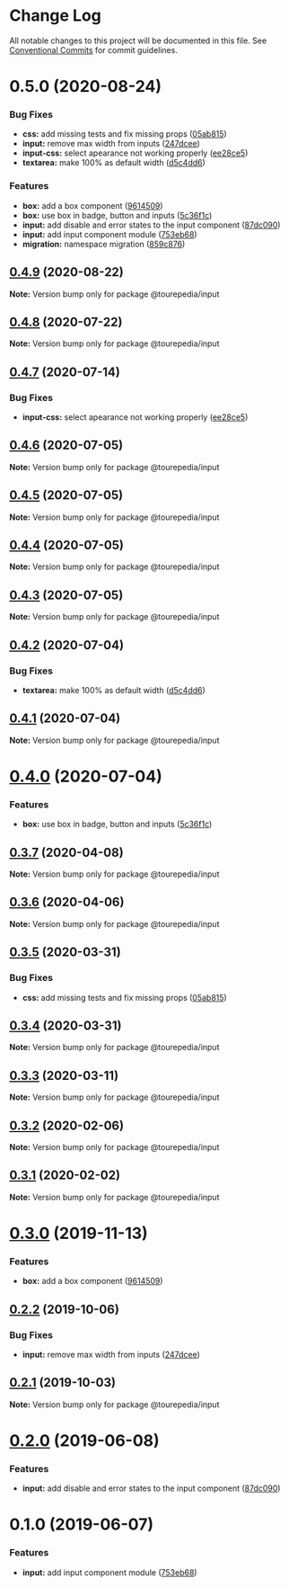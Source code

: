 # Change Log

All notable changes to this project will be documented in this file.
See [Conventional Commits](https://conventionalcommits.org) for commit guidelines.

# 0.5.0 (2020-08-24)


### Bug Fixes

* **css:** add missing tests and fix missing props ([05ab815](https://github.com/sembark/gladio/commit/05ab815))
* **input:** remove max width from inputs ([247dcee](https://github.com/sembark/gladio/commit/247dcee))
* **input-css:** select apearance not working properly ([ee28ce5](https://github.com/sembark/gladio/commit/ee28ce5))
* **textarea:** make 100% as default width ([d5c4dd6](https://github.com/sembark/gladio/commit/d5c4dd6))


### Features

* **box:** add a box component ([9614509](https://github.com/sembark/gladio/commit/9614509))
* **box:** use box in badge, button and inputs ([5c36f1c](https://github.com/sembark/gladio/commit/5c36f1c))
* **input:** add disable and error states to the input component ([87dc090](https://github.com/sembark/gladio/commit/87dc090))
* **input:** add input component module ([753eb68](https://github.com/sembark/gladio/commit/753eb68))
* **migration:** namespace migration ([859c876](https://github.com/sembark/gladio/commit/859c876))





## [0.4.9](https://github.com/sembark/gladio/compare/@tourepedia/input@0.4.8...@tourepedia/input@0.4.9) (2020-08-22)

**Note:** Version bump only for package @tourepedia/input





## [0.4.8](https://github.com/tourepedia/tp-ui/compare/@tourepedia/input@0.4.7...@tourepedia/input@0.4.8) (2020-07-22)

**Note:** Version bump only for package @tourepedia/input





## [0.4.7](https://github.com/tourepedia/tp-ui/compare/@tourepedia/input@0.4.6...@tourepedia/input@0.4.7) (2020-07-14)


### Bug Fixes

* **input-css:** select apearance not working properly ([ee28ce5](https://github.com/tourepedia/tp-ui/commit/ee28ce5))





## [0.4.6](https://github.com/tourepedia/tp-ui/compare/@tourepedia/input@0.4.5...@tourepedia/input@0.4.6) (2020-07-05)

**Note:** Version bump only for package @tourepedia/input





## [0.4.5](https://github.com/tourepedia/tp-ui/compare/@tourepedia/input@0.4.4...@tourepedia/input@0.4.5) (2020-07-05)

**Note:** Version bump only for package @tourepedia/input





## [0.4.4](https://github.com/tourepedia/tp-ui/compare/@tourepedia/input@0.4.3...@tourepedia/input@0.4.4) (2020-07-05)

**Note:** Version bump only for package @tourepedia/input





## [0.4.3](https://github.com/tourepedia/tp-ui/compare/@tourepedia/input@0.4.2...@tourepedia/input@0.4.3) (2020-07-05)

**Note:** Version bump only for package @tourepedia/input





## [0.4.2](https://github.com/tourepedia/tp-ui/compare/@tourepedia/input@0.4.1...@tourepedia/input@0.4.2) (2020-07-04)


### Bug Fixes

* **textarea:** make 100% as default width ([d5c4dd6](https://github.com/tourepedia/tp-ui/commit/d5c4dd6))





## [0.4.1](https://github.com/tourepedia/tp-ui/compare/@tourepedia/input@0.4.0...@tourepedia/input@0.4.1) (2020-07-04)

**Note:** Version bump only for package @tourepedia/input





# [0.4.0](https://github.com/tourepedia/tp-ui/compare/@tourepedia/input@0.3.7...@tourepedia/input@0.4.0) (2020-07-04)


### Features

* **box:** use box in badge, button and inputs ([5c36f1c](https://github.com/tourepedia/tp-ui/commit/5c36f1c))





## [0.3.7](https://github.com/tourepedia/tp-ui/compare/@tourepedia/input@0.3.6...@tourepedia/input@0.3.7) (2020-04-08)

**Note:** Version bump only for package @tourepedia/input





## [0.3.6](https://github.com/tourepedia/tp-ui/compare/@tourepedia/input@0.3.5...@tourepedia/input@0.3.6) (2020-04-06)

**Note:** Version bump only for package @tourepedia/input





## [0.3.5](https://github.com/tourepedia/tp-ui/compare/@tourepedia/input@0.3.4...@tourepedia/input@0.3.5) (2020-03-31)


### Bug Fixes

* **css:** add missing tests and fix missing props ([05ab815](https://github.com/tourepedia/tp-ui/commit/05ab815))





## [0.3.4](https://github.com/tourepedia/tp-ui/compare/@tourepedia/input@0.3.3...@tourepedia/input@0.3.4) (2020-03-31)

**Note:** Version bump only for package @tourepedia/input





## [0.3.3](https://github.com/tourepedia/tp-ui/compare/@tourepedia/input@0.3.2...@tourepedia/input@0.3.3) (2020-03-11)

**Note:** Version bump only for package @tourepedia/input





## [0.3.2](https://github.com/tourepedia/tp-ui/compare/@tourepedia/input@0.3.1...@tourepedia/input@0.3.2) (2020-02-06)

**Note:** Version bump only for package @tourepedia/input





## [0.3.1](https://github.com/tourepedia/tp-ui/compare/@tourepedia/input@0.3.0...@tourepedia/input@0.3.1) (2020-02-02)

**Note:** Version bump only for package @tourepedia/input





# [0.3.0](https://github.com/tourepedia/tp-ui/compare/@tourepedia/input@0.2.2...@tourepedia/input@0.3.0) (2019-11-13)


### Features

* **box:** add a box component ([9614509](https://github.com/tourepedia/tp-ui/commit/9614509))





## [0.2.2](https://github.com/tourepedia/tp-ui/compare/@tourepedia/input@0.2.1...@tourepedia/input@0.2.2) (2019-10-06)


### Bug Fixes

* **input:** remove max width from inputs ([247dcee](https://github.com/tourepedia/tp-ui/commit/247dcee))





## [0.2.1](https://github.com/tourepedia/tp-ui/compare/@tourepedia/input@0.2.0...@tourepedia/input@0.2.1) (2019-10-03)

**Note:** Version bump only for package @tourepedia/input





# [0.2.0](https://github.com/tourepedia/tp-ui/compare/@tourepedia/input@0.1.0...@tourepedia/input@0.2.0) (2019-06-08)


### Features

* **input:** add disable and error states to the input component ([87dc090](https://github.com/tourepedia/tp-ui/commit/87dc090))





# 0.1.0 (2019-06-07)


### Features

* **input:** add input component module ([753eb68](https://github.com/tourepedia/tp-ui/commit/753eb68))
